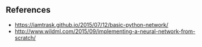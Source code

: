 ## References
* https://iamtrask.github.io/2015/07/12/basic-python-network/
* http://www.wildml.com/2015/09/implementing-a-neural-network-from-scratch/

